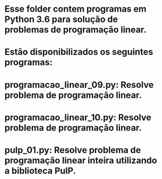 # Esse folder contem programas em Python 3.6 para solução de problemas de programação linear.

# Estão disponibilizados os seguintes programas:
# programacao_linear_09.py: Resolve problema de programação linear.
# programacao_linear_10.py: Resolve problema de programação linear.
# pulp_01.py: Resolve problema de programação linear inteira utilizando a biblioteca PulP.
